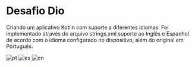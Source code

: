 # Desafio Dio
Criando um aplicativo Kotlin com suporte a diferentes idiomas.
Foi implementado através do arquivo strings.xml suporte ao Inglês e Espanhol de acordo com o idioma configurado no dispositivo, além do original em Português.

![pt](https://github.com/leandro-mandu/AppKotlinDio/assets/25371759/b5cad3b7-14cc-4fd4-ad25-16999a717dd5)
![es](https://github.com/leandro-mandu/AppKotlinDio/assets/25371759/383e54e5-4ce2-4b7e-b65e-fe797eb7cc2a)
![en](https://github.com/leandro-mandu/AppKotlinDio/assets/25371759/c30461d4-bfc3-40e5-afce-1dedd3e746c5)
